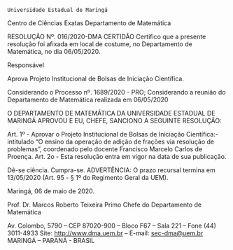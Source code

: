 	

	Universidade Estadual de Maringá
Centro de Ciências Exatas
Departamento de Matemática
	




RESOLUÇÃO Nº. 016/2020-DMA
	CERTIDÃO
Certifico que a presente resolução foi afixada em local de costume, no Departamento de Matemática, no dia 06/05/2020.


Responsável





Aprova 
Projeto Institucional de Bolsas de Iniciação Científica.




Considerando o Processo nº. 1689/2020 - PRO;
Considerando a reunião do Departamento de Matemática realizada em 06/05/2020

O DEPARTAMENTO DE MATEMÁTICA DA UNIVERSIDADE ESTADUAL DE MARINGÁ APROVOU E EU, CHEFE, SANCIONO A SEGUINTE RESOLUÇÃO:

Art. 1º - Aprovar o Projeto Institucional de Bolsas de Iniciação Científica:- intitulado “O ensino da operação de adição de frações via resolução de problemas”, coordenado pelo docente Francisco Marcelo Carlos de Proença. 
Art. 2o - Esta resolução entra em vigor na data de sua publicação.

Dê-se ciência.
Cumpra-se.
	ADVERTÊNCIA:
O prazo recursal termina em 13/05/2020 (Art. 95 - § 1º do Regimento Geral da UEM).



						
Maringá, 06 de maio de 2020.




Prof. Dr. Marcos Roberto Teixeira Primo
 Chefe do Departamento de Matemática

Av. Colombo, 5790 – CEP 87020-900 – Bloco F67 – Sala 221 – Fone (44) 3011-4933
Site: http://www.dma.uem.br – E-mail: sec-dma@uem.br
MARINGÁ – PARANÁ - BRASIL
